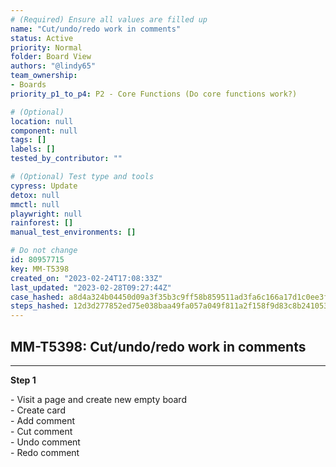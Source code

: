 ```yaml
---
# (Required) Ensure all values are filled up
name: "Cut/undo/redo work in comments"
status: Active
priority: Normal
folder: Board View
authors: "@lindy65"
team_ownership:
- Boards
priority_p1_to_p4: P2 - Core Functions (Do core functions work?)

# (Optional)
location: null
component: null
tags: []
labels: []
tested_by_contributor: ""

# (Optional) Test type and tools
cypress: Update
detox: null
mmctl: null
playwright: null
rainforest: []
manual_test_environments: []

# Do not change
id: 80957715
key: MM-T5398
created_on: "2023-02-24T17:08:33Z"
last_updated: "2023-02-28T09:27:44Z"
case_hashed: a8d4a324b04450d09a3f35b3c9ff58b859511ad3fa6c166a17d1c0ee3feb3a0266501302234f209169ed19a144f02b3d
steps_hashed: 12d3d277852ed75e038baa49fa057a049f811a2f158f9d83c8b241053e5d6411d0c5604acbc19e7ba511e896a01de3bc
---
```


<!-- (Auto-generated) Based on frontmatter's "key" and "name" -->

## MM-T5398: Cut/undo/redo work in comments

---

**Step 1**

\- Visit a page and create new empty board\
\- Create card\
\- Add comment\
\- Cut comment\
\- Undo comment\
\- Redo comment
